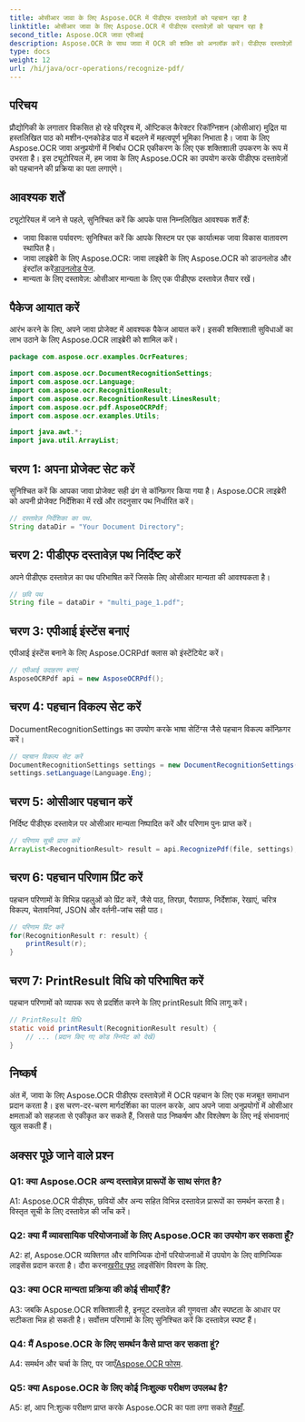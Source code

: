 ```yaml
---
title: ओसीआर जावा के लिए Aspose.OCR में पीडीएफ दस्तावेज़ों को पहचान रहा है
linktitle: ओसीआर जावा के लिए Aspose.OCR में पीडीएफ दस्तावेज़ों को पहचान रहा है
second_title: Aspose.OCR जावा एपीआई
description: Aspose.OCR के साथ जावा में OCR की शक्ति को अनलॉक करें। पीडीएफ दस्तावेज़ों में टेक्स्ट को आसानी से पहचानें। अपने एप्लिकेशन को सटीकता और गति के साथ बढ़ाएं।
type: docs
weight: 12
url: /hi/java/ocr-operations/recognize-pdf/
---
```

## परिचय

प्रौद्योगिकी के लगातार विकसित हो रहे परिदृश्य में, ऑप्टिकल कैरेक्टर रिकॉग्निशन (ओसीआर) मुद्रित या हस्तलिखित पाठ को मशीन-एनकोडेड पाठ में बदलने में महत्वपूर्ण भूमिका निभाता है। जावा के लिए Aspose.OCR जावा अनुप्रयोगों में निर्बाध OCR एकीकरण के लिए एक शक्तिशाली उपकरण के रूप में उभरता है। इस ट्यूटोरियल में, हम जावा के लिए Aspose.OCR का उपयोग करके पीडीएफ दस्तावेज़ों को पहचानने की प्रक्रिया का पता लगाएंगे।

## आवश्यक शर्तें

ट्यूटोरियल में जाने से पहले, सुनिश्चित करें कि आपके पास निम्नलिखित आवश्यक शर्तें हैं:

- जावा विकास पर्यावरण: सुनिश्चित करें कि आपके सिस्टम पर एक कार्यात्मक जावा विकास वातावरण स्थापित है।
-  जावा लाइब्रेरी के लिए Aspose.OCR: जावा लाइब्रेरी के लिए Aspose.OCR को डाउनलोड और इंस्टॉल करें[डाउनलोड पेज](https://releases.aspose.com/ocr/java/).
- मान्यता के लिए दस्तावेज़: ओसीआर मान्यता के लिए एक पीडीएफ दस्तावेज़ तैयार रखें।

## पैकेज आयात करें

आरंभ करने के लिए, अपने जावा प्रोजेक्ट में आवश्यक पैकेज आयात करें। इसकी शक्तिशाली सुविधाओं का लाभ उठाने के लिए Aspose.OCR लाइब्रेरी को शामिल करें।

```java
package com.aspose.ocr.examples.OcrFeatures;

import com.aspose.ocr.DocumentRecognitionSettings;
import com.aspose.ocr.Language;
import com.aspose.ocr.RecognitionResult;
import com.aspose.ocr.RecognitionResult.LinesResult;
import com.aspose.ocr.pdf.AsposeOCRPdf;
import com.aspose.ocr.examples.Utils;

import java.awt.*;
import java.util.ArrayList;
```

## चरण 1: अपना प्रोजेक्ट सेट करें

सुनिश्चित करें कि आपका जावा प्रोजेक्ट सही ढंग से कॉन्फ़िगर किया गया है। Aspose.OCR लाइब्रेरी को अपनी प्रोजेक्ट निर्देशिका में रखें और तदनुसार पथ निर्धारित करें।

```java
// दस्तावेज़ निर्देशिका का पथ.
String dataDir = "Your Document Directory";
```

## चरण 2: पीडीएफ दस्तावेज़ पथ निर्दिष्ट करें

अपने पीडीएफ दस्तावेज़ का पथ परिभाषित करें जिसके लिए ओसीआर मान्यता की आवश्यकता है।

```java
// छवि पथ
String file = dataDir + "multi_page_1.pdf";
```

## चरण 3: एपीआई इंस्टेंस बनाएं

एपीआई इंस्टेंस बनाने के लिए Aspose.OCRPdf क्लास को इंस्टेंटियेट करें।

```java
// एपीआई उदाहरण बनाएं
AsposeOCRPdf api = new AsposeOCRPdf();
```

## चरण 4: पहचान विकल्प सेट करें

DocumentRecognitionSettings का उपयोग करके भाषा सेटिंग्स जैसे पहचान विकल्प कॉन्फ़िगर करें।

```java
// पहचान विकल्प सेट करें
DocumentRecognitionSettings settings = new DocumentRecognitionSettings(2);
settings.setLanguage(Language.Eng);
```

## चरण 5: ओसीआर पहचान करें

निर्दिष्ट पीडीएफ दस्तावेज़ पर ओसीआर मान्यता निष्पादित करें और परिणाम पुनः प्राप्त करें।

```java
// परिणाम सूची प्राप्त करें
ArrayList<RecognitionResult> result = api.RecognizePdf(file, settings);
```

## चरण 6: पहचान परिणाम प्रिंट करें

पहचान परिणामों के विभिन्न पहलुओं को प्रिंट करें, जैसे पाठ, तिरछा, पैराग्राफ, निर्देशांक, रेखाएं, चरित्र विकल्प, चेतावनियां, JSON और वर्तनी-जांच सही पाठ।

```java
// परिणाम प्रिंट करें
for(RecognitionResult r: result) {
    printResult(r);
}
```

## चरण 7: PrintResult विधि को परिभाषित करें

पहचान परिणामों को व्यापक रूप से प्रदर्शित करने के लिए printResult विधि लागू करें।

```java
// PrintResult विधि
static void printResult(RecognitionResult result) {
    // ... (प्रदान किए गए कोड स्निपेट को देखें)
}
```

## निष्कर्ष

अंत में, जावा के लिए Aspose.OCR पीडीएफ दस्तावेज़ों में OCR पहचान के लिए एक मजबूत समाधान प्रदान करता है। इस चरण-दर-चरण मार्गदर्शिका का पालन करके, आप अपने जावा अनुप्रयोगों में ओसीआर क्षमताओं को सहजता से एकीकृत कर सकते हैं, जिससे पाठ निष्कर्षण और विश्लेषण के लिए नई संभावनाएं खुल सकती हैं।

## अक्सर पूछे जाने वाले प्रश्न

### Q1: क्या Aspose.OCR अन्य दस्तावेज़ प्रारूपों के साथ संगत है?

A1: Aspose.OCR पीडीएफ, छवियों और अन्य सहित विभिन्न दस्तावेज़ प्रारूपों का समर्थन करता है। विस्तृत सूची के लिए दस्तावेज़ की जाँच करें।

### Q2: क्या मैं व्यावसायिक परियोजनाओं के लिए Aspose.OCR का उपयोग कर सकता हूँ?

 A2: हां, Aspose.OCR व्यक्तिगत और वाणिज्यिक दोनों परियोजनाओं में उपयोग के लिए वाणिज्यिक लाइसेंस प्रदान करता है। दौरा करना[खरीद पृष्ठ](https://purchase.aspose.com/buy) लाइसेंसिंग विवरण के लिए.

### Q3: क्या OCR मान्यता प्रक्रिया की कोई सीमाएँ हैं?

A3: जबकि Aspose.OCR शक्तिशाली है, इनपुट दस्तावेज़ की गुणवत्ता और स्पष्टता के आधार पर सटीकता भिन्न हो सकती है। सर्वोत्तम परिणामों के लिए सुनिश्चित करें कि दस्तावेज़ स्पष्ट हैं।

### Q4: मैं Aspose.OCR के लिए समर्थन कैसे प्राप्त कर सकता हूं?

 A4: समर्थन और चर्चा के लिए, पर जाएँ[Aspose.OCR फोरम](https://forum.aspose.com/c/ocr/16).

### Q5: क्या Aspose.OCR के लिए कोई निःशुल्क परीक्षण उपलब्ध है?

 A5: हां, आप नि:शुल्क परीक्षण प्राप्त करके Aspose.OCR का पता लगा सकते हैं[यहाँ](https://releases.aspose.com/).